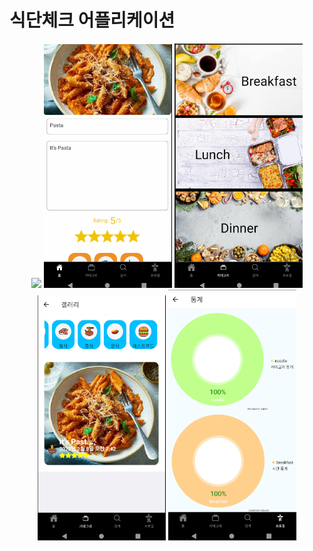# 식단체크 어플리케이션

<div align="center">
    <img width="200" src="./asset/홈.png">
    <img width="205" src="./asset/1.png">
    <img width="205" src="./asset/2.png">
    <img width="205" src="./asset/3.png">
    <img width="205" src="./asset/4.png">
</div>

